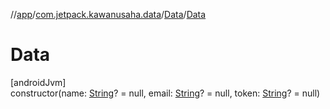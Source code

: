 //[app](../../../index.md)/[com.jetpack.kawanusaha.data](../index.md)/[Data](index.md)/[Data](-data.md)

# Data

[androidJvm]\
constructor(name: [String](https://kotlinlang.org/api/latest/jvm/stdlib/kotlin/-string/index.html)? = null, email: [String](https://kotlinlang.org/api/latest/jvm/stdlib/kotlin/-string/index.html)? = null, token: [String](https://kotlinlang.org/api/latest/jvm/stdlib/kotlin/-string/index.html)? = null)
